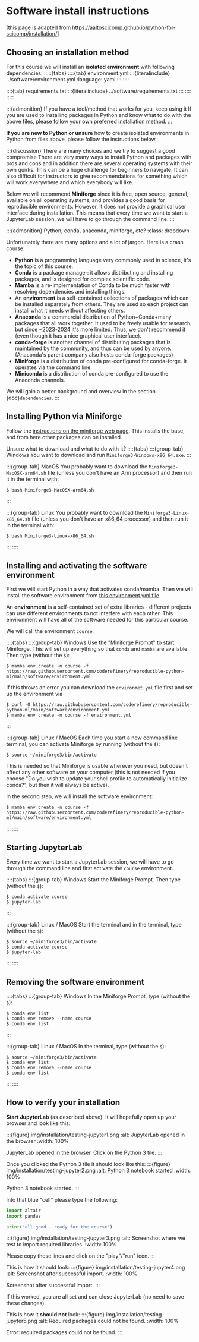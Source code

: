 # Software install instructions

[this page is adapted from <https://aaltoscicomp.github.io/python-for-scicomp/installation/>]


## Choosing an installation method

For this course we will install an **isolated environment**
with following dependencies:
:::::{tabs}
  ::::{tab} environment.yml
    :::{literalinclude} ../software/environment.yml
    :language: yaml
    :::
  ::::

  ::::{tab} requirements.txt
    :::{literalinclude} ../software/requirements.txt
    :::
  ::::
:::::

:::{admonition} If you have a tool/method that works for you, keep using it
If you are used to installing packages in Python and know what to do with the
above files, please follow your own preferred installation
method.
:::

**If you are new to Python or unsure** how to create isolated environments in
Python from files above, please follow the
instructions below.

:::{discussion} There are many choices and we try to suggest a good compromise
There are very many ways to install Python and packages with pros and cons and
in addition there are several operating systems with their own quirks. This
can be a huge challenge for beginners to navigate. It can also difficult for
instructors to give recommendations for something which will work everywhere
and which everybody will like.

Below we will recommend **Miniforge** since it is free, open source, general,
available on all operating systems, and provides a good basis for reproducible
environments. However, it does not provide a graphical user interface during
installation. This means that every time we want to start a JupyterLab session,
we will have to go through the command line.
:::

:::{admonition} Python, conda, anaconda, miniforge, etc?
:class: dropdown

Unfortunately there are many options and a lot of jargon.
Here is a crash course:

- **Python** is a programming language very commonly used in
  science, it's the topic of this course.
- **Conda** is a package manager: it allows distributing and
  installing packages, and is designed for complex scientific
  code.
- **Mamba** is a re-implementation of Conda to be much faster with
  resolving dependencies and installing things.
- An **environment** is a self-contained collections of packages
  which can be installed separately from others.  They are used so
  each project can install what it needs without affecting others.
- **Anaconda** is a commercial distribution of Python+Conda+many
  packages that all work together.  It used to be freely usable for
  research, but since ~2023-2024 it's more limited.  Thus, we don't
  recommend it (even though it has a nice graphical user interface).
- **conda-forge** is another channel of distributing packages that
  is maintained by the community, and thus can be used by anyone.
  (Anaconda's parent company also hosts conda-forge packages)
- **Miniforge** is a distribution of conda pre-configured for
  conda-forge.  It operates via the command line.
- **Miniconda** is a distribution of conda pre-configured to use
  the Anaconda channels.

We will gain a better background and overview in the section
{doc}`dependencies`.
:::


## Installing Python via Miniforge

Follow the [instructions on the miniforge web page](https://github.com/conda-forge/miniforge).  This installs
the base, and from here other packages can be installed.

Unsure what to download and what to do with it?
::::{tabs}
  :::{group-tab} Windows
  You want to download and run `Miniforge3-Windows-x86_64.exe`.
  :::

  :::{group-tab} MacOS
  You probably want to download the `Miniforge3-MacOSX-arm64.sh` file (unless
  you don't have an Arm processor) and then run it in the terminal with:
  ```console
  $ bash Miniforge3-MacOSX-arm64.sh
  ```
  :::

  :::{group-tab} Linux
  You probably want to download the `Miniforge3-Linux-x86_64.sh` file (unless
  you don't have an x86_64 processor) and then run it in the terminal with:
  ```console
  $ bash Miniforge3-Linux-x86_64.sh
  ```
  :::
::::



## Installing and activating the software environment

First we will start Python in a way that activates conda/mamba.  Then we will
install the software environment from [this environment.yml
file](https://raw.githubusercontent.com/coderefinery/reproducible-python-ml/main/software/environment.yml).

An **environment** is a self-contained set of extra libraries - different
projects can use different environments to not interfere with each other.  This
environment will have all of the software needed for this particular course.

We will call the environment `course`.

::::{tabs}
  :::{group-tab} Windows
  Use the "Miniforge Prompt" to start Miniforge.  This
  will set up everything so that ``conda`` and ``mamba`` are
  available.
  Then type
  (without the `$`):
  ```console
  $ mamba env create -n course -f https://raw.githubusercontent.com/coderefinery/reproducible-python-ml/main/software/environment.yml
  ```
  If this throws an error you can download the ``environmet.yml`` file first
  and set up the environment via
  ```console
  $ curl -O https://raw.githubusercontent.com/coderefinery/reproducible-python-ml/main/software/environment.yml
  $ mamba env create -n course -f environment.yml
  ```
  :::

  :::{group-tab} Linux / MacOS
  Each time you start a new command line terminal,
  you can activate Miniforge by running
  (without the `$`):
  ```console
  $ source ~/miniforge3/bin/activate
  ```

  This is needed so that
  Miniforge is usable wherever you need, but doesn't affect any
  other software on your computer (this is not needed if you
  choose "Do you wish to update your shell profile to
  automatically initialize conda?", but then it will always be
  active).

  In the second step, we will install the software environment:
  ```console
  $ mamba env create -n course -f https://raw.githubusercontent.com/coderefinery/reproducible-python-ml/main/software/environment.yml
  ```
  :::
::::


## Starting JupyterLab

Every time we want to start a JupyterLab session,
we will have to go through the command line and first
activate the `course` environment.

::::{tabs}
  :::{group-tab} Windows
  Start the Miniforge Prompt. Then type
  (without the `$`):
  ```console
  $ conda activate course
  $ jupyter-lab
  ```
  :::

  :::{group-tab} Linux / MacOS
  Start the terminal and in the terminal, type
  (without the `$`):
  ```console
  $ source ~/miniforge3/bin/activate
  $ conda activate course
  $ jupyter-lab
  ```
  :::
::::


## Removing the software environment

::::{tabs}
  :::{group-tab} Windows
  In the Miniforge Prompt, type
  (without the `$`):
  ```console
  $ conda env list
  $ conda env remove --name course
  $ conda env list
  ```
  :::

  :::{group-tab} Linux / MacOS
  In the terminal, type
  (without the `$`):
  ```console
  $ source ~/miniforge3/bin/activate
  $ conda env list
  $ conda env remove --name course
  $ conda env list
  ```
  :::
::::


## How to verify your installation

**Start JupyterLab** (as described above).  It will hopefully open up your browser
and look like this:

:::{figure} img/installation/testing-jupyter1.png
:alt: JupyterLab opened in the browser
:width: 100%

JupyterLab opened in the browser. Click on the Python 3 tile.
:::

Once you clicked the Python 3 tile it should look like this:
:::{figure} img/installation/testing-jupyter2.png
:alt: Python 3 notebook started
:width: 100%

Python 3 notebook started.
:::

Into that blue "cell" please type the following:
```python
import altair
import pandas

print("all good - ready for the course")
```

:::{figure} img/installation/testing-jupyter3.png
:alt: Screenshot where we test to import required libraries.
:width: 100%

Please copy these lines and click on the "play"/"run" icon.
:::

This is how it should look:
:::{figure} img/installation/testing-jupyter4.png
:alt: Screenshot after successful import.
:width: 100%

Screenshot after successful import.
:::

If this worked, you are all set and can close JupyterLab (no need to save these
changes).

This is how it **should not** look:
:::{figure} img/installation/testing-jupyter5.png
:alt: Required packages could not be found.
:width: 100%

Error: required packages could not be found.
:::
